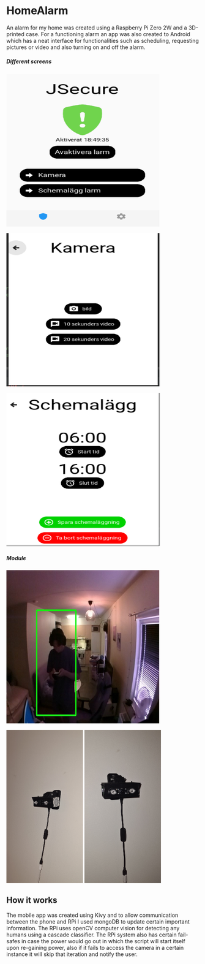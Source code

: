# HomeAlarm
 
An alarm for my home was created using a Raspberry Pi Zero 2W and a 3D-printed case. 
For a functioning alarm an app was also created to Android which has a neat interface
for functionalities such as scheduling, requesting pictures or video and also turning on and off the alarm.


##### Different screens

<p float="left">
<img src="Mobile_App/Screens/Home_screen.PNG" width="400" height="400" name="Home"> 
</p>
<p float="left">
<img src="Mobile_App/Screens/Camera_screen.PNG" width="400" height="400" name="Camera">
</p>
<p float="left">
<img src="Mobile_App/Screens/Scheme_screen.PNG" width="400" height="400" name="Settings"> 
</p>

##### Module 

<p float="left">
<img src="Mobile_App/Screens/Detected.png" width="400" height="400" name="Detected"> 
</p>
<p float="left">
<img src="Mobile_App/Screens/Module1.png" width="200" height="400" name="Mod1">
<img src="Mobile_App/Screens/Module3.png" width="200" height="400" name="Mod2">
</p>



## How it works
The mobile app was created using Kivy and to allow communication between the phone and RPi I used mongoDB to update certain important information.
The RPi uses openCV computer vision for detecting any humans using a cascade classifier. The RPi system also has certain fail-safes in case the power would go out
in which the script will start itself upon re-gaining power, also if it fails to access the camera in a certain instance it will skip that iteration and notify the user.